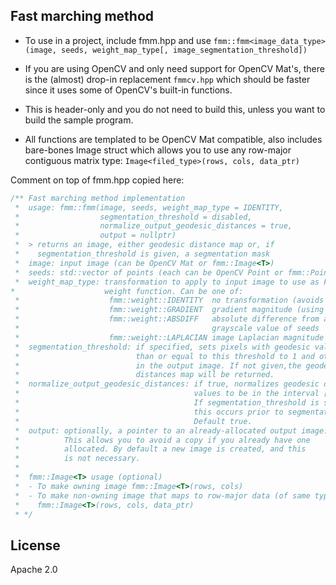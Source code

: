 ## Fast marching method

- To use in a project, include fmm.hpp and use `fmm::fmm<image_data_type>(image, seeds, weight_map_type[, image_segmentation_threshold])`

- If you are using OpenCV and only need support for OpenCV Mat's, there is the (almost) drop-in replacement `fmmcv.hpp` which should be faster since it uses some of OpenCV's built-in functions.

- This is header-only and you do not need to build this, unless you want to build the sample program.

- All functions are templated to be OpenCV Mat compatible, also includes bare-bones Image struct which allows you to use any row-major contiguous matrix type: `Image<filed_type>(rows, cols, data_ptr)`

Comment on top of fmm.hpp copied here:
```cpp
/** Fast marching method implementation
 *  usage: fmm::fmm(image, seeds, weight_map_type = IDENTITY,
 *                  segmentation_threshold = disabled,
 *                  normalize_output_geodesic_distances = true,
 *                  output = nullptr)
 *  > returns an image, either geodesic distance map or, if
 *    segmentation_threshold is given, a segmentation mask
 *  image: input image (can be OpenCV Mat or fmm::Image<T>)
 *  seeds: std::vector of points (each can be OpenCV Point or fmm::Point)
 *  weight_map_type: transformation to apply to input image to use as FMM
*                    weight function. Can be one of:
 *                    fmm::weight::IDENTITY  no transformation (avoids a copy)
 *                    fmm::weight::GRADIENT  gradient magnitude (using Sobel) 
 *                    fmm::weight::ABSDIFF   absolute difference from average
 *                                           grayscale value of seeds
 *                    fmm::weight::LAPLACIAN image Laplacian magnitude
 *  segmentation_threshold: if specified, sets pixels with geodesic value less
 *                          than or equal to this threshold to 1 and others to 0
 *                          in the output image. If not given,the geodesic
 *                          distances map will be returned.
 *  normalize_output_geodesic_distances: if true, normalizes geodesic distances
 *                                       values to be in the interval [0, 1].
 *                                       If segmentation_threshold is specified,
 *                                       this occurs prior to segmentation.
 *                                       Default true.
 *  output: optionally, a pointer to an already-allocated output image.
 *          This allows you to avoid a copy if you already have one
 *          allocated. By default a new image is created, and this
 *          is not necessary.
 *
 *  fmm::Image<T> usage (optional)
 *  - To make owning image fmm::Image<T>(rows, cols)
 *  - To make non-owning image that maps to row-major data (of same type, or char/uchar):
 *    fmm::Image<T>(rows, cols, data_ptr)
 * */
```

## License

Apache 2.0
